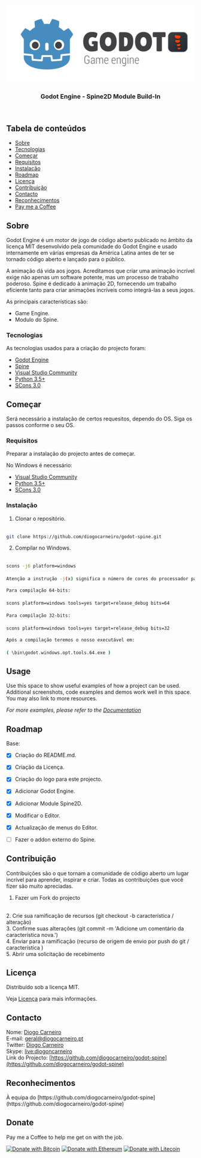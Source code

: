 <!--

*** Thanks for checking out this README Template. If you have a suggestion that would

*** make this better, please fork the repo and create a pull request or simply open

*** an issue with the tag "enhancement".

*** Thanks again! Now go create something AMAZING! :D

-->

  

<!-- PROJECT SHIELDS -->

<!--

*** I'm using markdown "reference style" links for readability.

*** Reference links are enclosed in brackets [ ] instead of parentheses ( ).

*** See the bottom of this document for the declaration of the reference variables

*** for contributors-url, forks-url, etc. This is an optional, concise syntax you may use.

*** https://www.markdownguide.org/basic-syntax/#reference-style-links

-->

<!-- [![Forks][forks-shield]][forks-url] -->

<!-- [![Stargazers][stars-shield]][stars-url] -->

<!--

[![Contributors][contributors-shield]][contributors-url]

[![Maintainers][maintainers-shield]][maintainers-url]

[![Issues][issues-shield]][issues-url]

[![MIT License][license-shield]][license-url]

[![LinkedIn][linkedin-shield]][linkedin-url]

<a href="https://gitlab.com/mobilebrains/spmanager/-/project_members" alt="Contributors">

<img src="https://img.shields.io/gitlab/-/project_members" /></a>

<a href="https://discord.gg/HjJCwm5">

<img src="https://img.shields.io/discord/308323056592486420?logo=discord"

alt="chat on Discord">

</a>
 -->
 
<!-- PROJECT LOGO -->

<br />
<p align="center">
<img src="https://raw.githubusercontent.com/diogocarneiro/godotspine/main/godot_spine_logo.png" alt="Logo" width="512" height="207">
</a>

<h3  align="center">Godot Engine - Spine2D Module Build-In</h3>

<br>

<!-- TABLE OF CONTENTS -->

##  Tabela de conteúdos

*  [Sobre](#sobre)
*  [Tecnologias](#tecnologias)
*  [Começar](#começar)
*  [Requisitos](#requisitos)
*  [Instalação](#instalação)
*  [Roadmap](#roadmap)
*  [Licença](#licença)
*  [Contribuição](#contribuição)
*  [Contacto](#contacto)
*  [Reconhecimentos](#reconhecimentos)
*  [Pay me a Coffee](#donate)

<!-- SOBRE O PROJECTO -->

##  Sobre

Godot Engine é um motor de jogo de código aberto publicado no âmbito da licença MIT desenvolvido pela comunidade do Godot Engine e usado internamente em várias empresas da América Latina antes de ter se tornado código aberto e lançado para o público.

A animação dá vida aos jogos. Acreditamos que criar uma animação incrível exige não apenas um software potente, mas um processo de trabalho poderoso. Spine é dedicado à animação 2D, fornecendo um trabalho eficiente tanto para criar animações incríveis como integrá-las a seus jogos.

As principais características são:
 - Game Engine.
 - Modulo do Spine.

<!-- CRIADO COM -->

###  Tecnologias

As tecnologias usados para a criação do projecto foram:

 - [Godot Engine](https://godotengine.org)
 - [Spine](http://esotericsoftware.com)
 - [Visual Studio Community](https://www.visualstudio.com/vs/community/)
 - [Python 3.5+](https://www.python.org/downloads/windows/)
 - [SCons 3.0](https://www.scons.org/)

<!-- COMEÇAR -->

##  Começar

  

Será necessário a instalação de certos requesitos, dependo do OS.
Siga os passos conforme o seu OS.

  

<!-- REQUISITOS -->

###  Requisitos

Preparar a instalação do projecto antes de começar.

No Windows é necessário:

 - [Visual Studio Community](https://www.visualstudio.com/vs/community/)
 - [Python 3.5+](https://www.python.org/downloads/windows/)
 - [SCons 3.0](https://www.scons.org/)


<!-- Instalação -->

###  Instalação

1. Clonar o repositório.

```sh

git clone https://github.com/diogocarneiro/godot-spine.git

```

2. Compilar no Windows.

```sh

scons -j6 platform=windows

Atenção a instrução -j(x) significa o número de cores do processador para a compilação.
```
```sh
Para compilação 64-bits:

scons platform=windows tools=yes target=release_debug bits=64

Para compilação 32-bits:
 
scons platform=windows tools=yes target=release_debug bits=32
```
```sh
Após a compilação teremos o nosso executável em:

( \bin\godot.windows.opt.tools.64.exe )
```
## Usage

Use this space to show useful examples of how a project can be used. Additional screenshots, code examples and demos work well in this space. You may also link to more resources.

_For more examples, please refer to the [Documentation](https://example.com)_

<!-- ROADMAP -->

##  Roadmap

Base:

* [x] Criação do README.md.
* [x] Criação da Licença.
* [x] Criação do logo para este projecto.
* [x] Adicionar Godot Engine.
* [x] Adicionar Module Spine2D.
* [x] Modificar o Editor.
* [x] Actualização de menus do Editor.
* [ ] Fazer o addon externo do Spine.


<!-- CONTRIBUTING -->

##  Contribuição

  

Contribuições são o que tornam a comunidade de código aberto um lugar incrível para aprender, inspirar e criar. Todas as contribuições que você fizer são muito apreciadas.

1. Fazer um Fork do projecto
<br>
2. Crie sua ramificação de recursos (git checkout -b característica / alteração)
<br>
3. Confirme suas alterações (git commit -m 'Adicione um comentário da característica nova.')
<br>
4. Enviar para a ramificação (recurso de origem de envio por push do git / característica )
<br>
5. Abrir uma solicitação de recebimento


<!-- Licença -->

##  Licença

Distribuído sob a licença MIT.

Veja [Licença](https://github.com/diogocarneiro/godot-spine/blob/main/LICENSE) para mais informações.

  

<!-- Contacto -->

##  Contacto

Nome: [Diogo Carneiro](https://www.gamevolutions.pt)
<br>
E-mail: [geral@diogocarneiro.pt](mailto:geral@diogocarneiro.pt)
<br>
Twitter: [Diogo Carneiro](https://twitter.com/diogoncarneiro)
<br>
Skype: [live:diogoncarneiro](live:diogoncarneiro)
<br>
Link do Projecto: [https://github.com/diogocarneiro/godot-spine](https://github.com/diogocarneiro/godot-spine)

  

<!-- RECONHECIMENTOS -->

##  Reconhecimentos

<p>À equipa do [https://github.com/diogocarneiro/godot-spine](https://github.com/diogocarneiro/godot-spine) </p>

## Donate
Pay me a Coffee to help me get on with the job.

[![Donate with Bitcoin](https://en.cryptobadges.io/badge/micro/3BPN2BzYt1Jj3Btf1eiHf7G8ioYbLWBWMW)](https://en.cryptobadges.io/donate/3BPN2BzYt1Jj3Btf1eiHf7G8ioYbLWBWMW) [![Donate with Ethereum](https://en.cryptobadges.io/badge/micro/0xbdef35e78662f53b0dbf1e723df69f39a771be6b)](https://en.cryptobadges.io/donate/0xbdef35e78662f53b0dbf1e723df69f39a771be6b) [![Donate with Litecoin](https://en.cryptobadges.io/badge/micro/LZ2g2hodU3thFYy9JYFsirUH29ujJF1v7e)](https://en.cryptobadges.io/donate/LZ2g2hodU3thFYy9JYFsirUH29ujJF1v7e)
